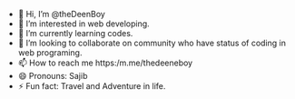 - 👋 Hi, I’m @theDeenBoy
- 👀 I’m interested in  web developing.
- 🌱 I’m currently learning codes.
- 💞️ I’m looking to collaborate on community who have status of coding in web programing.
- 📫 How to reach me https:/m.me/thedeeneboy
- 😄 Pronouns: Sajib  
- ⚡ Fun fact: Travel and Adventure in life.

<!---
theDeenBoy/theDeenBoy is a ✨ special ✨ repository because its `README.md` (this file) appears on your GitHub profile.
You can click the Preview link to take a look at your changes.
--->
